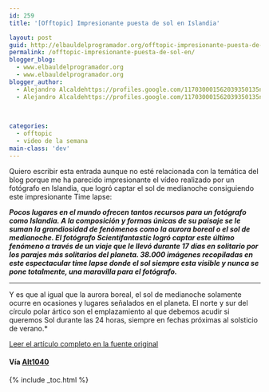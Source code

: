 ```yaml
---
id: 259
title: '[Offtopic] Impresionante puesta de sol en Islandia'

layout: post
guid: http://elbauldelprogramador.org/offtopic-impresionante-puesta-de-sol-en-islandia/
permalink: /offtopic-impresionante-puesta-de-sol-en/
blogger_blog:
  - www.elbauldelprogramador.org
  - www.elbauldelprogramador.org
blogger_author:
  - Alejandro Alcaldehttps://profiles.google.com/117030001562039350135noreply@blogger.com
  - Alejandro Alcaldehttps://profiles.google.com/117030001562039350135noreply@blogger.com

  
  
categories:
  - offtopic
  - video de la semana
main-class: 'dev'
---
```

Quiero escribir esta entrada aunque no esté relacionada con la temática del blog porque me ha parecido impresionante el vídeo realizado por un fotógrafo en Islandia, que logró captar el sol de medianoche consiguiendo este impresionante Time lapse:



  
<!--ad-->

***Pocos lugares en el mundo ofrecen tantos recursos para un fotógrafo como Islandia. A la composición y formas únicas de su paisaje se le suman la grandiosidad de fenómenos como la aurora boreal o el sol de medianoche. El fotógrafo Scientifantastic logró captar este último fenómeno a través de un viaje que le llevó durante 17 días en solitario por los parajes más solitarios del planeta. 38.000 imágenes recopiladas en este espectacular time lapse donde el sol siempre esta visible y nunca se pone totalmente, una maravilla para el fotógrafo.***

***  
Y es que al igual que la aurora boreal, el sol de medianoche solamente ocurre en ocasiones y lugares señalados en el planeta. El norte y sur del círculo polar ártico son el emplazamiento al que debemos acudir si queremos Sol durante las 24 horas, siempre en fechas próximas al solsticio de verano.</b>*</p> 

[Leer el artículo completo en la fuente original][1]

#### Vía [Alt1040][2]



 [1]: http://alt1040.com/2011/10/islandia-y-su-asombrosa-puesta-de-sol-infinita
 [2]: http://alt1040.com/

{% include _toc.html %}
